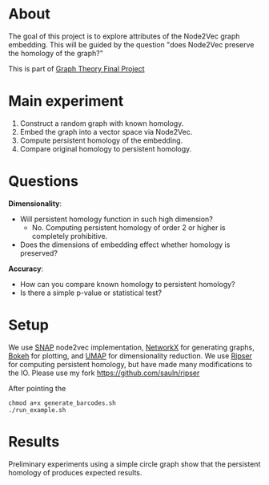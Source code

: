# About

The goal of this project is to explore attributes of the Node2Vec graph embedding. This will be guided by the question "does Node2Vec preserve the homology of the graph?"

This is part of [Graph Theory Final Project](http://www.math.wsu.edu/courseinfo/syllabi/2017fall/m453-01-2173.pdf)

# Main experiment

1. Construct a random graph with known homology.
2. Embed the graph into a vector space via Node2Vec.
3. Compute persistent homology of the embedding.
4. Compare original homology to persistent homology.

# Questions

**Dimensionality**:

- Will persistent homology function in such high dimension?
  - No. Computing persistent homology of order 2 or higher is completely prohibitive.
- Does the dimensions of embedding effect whether homology is preserved?

**Accuracy**:

- How can you compare known homology to persistent homology?
- Is there a simple p-value or statistical test?

# Setup

We use [SNAP](https://snap.stanford.edu/snap/) node2vec implementation, [NetworkX](https://networkx.github.io/) for generating graphs, [Bokeh](https://bokeh.pydata.org/en/latest/) for plotting, and [UMAP](https://github.com/lmcinnes/umap) for dimensionality reduction. We use [Ripser](https://github.com/sauln/ripser) for computing persistent homology, but have made many modifications to the IO. Please use my fork <https://github.com/sauln/ripser>

After pointing the

```
chmod a+x generate_barcodes.sh
./run_example.sh
```

# Results

Preliminary experiments using a simple circle graph show that the persistent homology of produces expected results.
